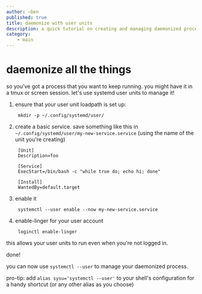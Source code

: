```yaml
---
author: ~ben
published: true
title: daemonize with user units
description: a quick tutorial on creating and managing daemonized processes with systemd user units
category: 
    - main
---
```


# daemonize all the things

so you've got a process that you want to keep running. you might have it in a
tmux or screen session. let's use systemd user units to manage it!

1. ensure that your user unit loadpath is set up:

        mkdir -p ~/.config/systemd/user/

1. create a basic service. save something like this in 
`~/.config/systemd/user/my-new-service.service` (using the name of the unit 
you're creating)

        [Unit]
        Description=foo

        [Service]
        ExecStart=/bin/bash -c "while true do; echo hi; done"

        [Install]
        WantedBy=default.target

1. enable it

        systemctl --user enable --now my-new-service.service

1. enable-linger for your user account

        loginctl enable-linger

this allows your user units to run even when you're not logged in.

done!

you can now use `systemctl --user` to manage your daemonized process.

pro-tip: add `alias sysu='systemctl --user'` to your shell's configuration
for a handy shortcut (or any other alias as you choose)
